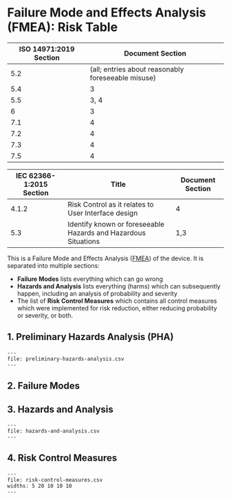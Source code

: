 <!--
This work is licensed under the Creative Commons Attribution 4.0 International
License:

    <http://creativecommons.org/licenses/by/4.0/>

Templates copyright OpenRegulatory. Originals available at:

    <https://openregulatory.com/templates/>

General content copyright Radiotherapy AI.
-->

# Failure Mode and Effects Analysis (FMEA): Risk Table

| ISO 14971:2019 Section | Document Section                                   |
| ---------------------- | -------------------------------------------------- |
| 5.2                    | (all; entries about reasonably foreseeable misuse) |
| 5.4                    | 3                                                  |
| 5.5                    | 3, 4                                               |
| 6                      | 3                                                  |
| 7.1                    | 4                                                  |
| 7.2                    | 4                                                  |
| 7.3                    | 4                                                  |
| 7.5                    | 4                                                  |

| IEC 62366-1:2015 Section | Title                                                          | Document Section |
| ------------------------ | -------------------------------------------------------------- | ---------------- |
| 4.1.2                    | Risk Control as it relates to User Interface design            | 4                |
| 5.3                      | Identify known or foreseeable Hazards and Hazardous Situations | 1,3              |

This is a Failure Mode and Effects Analysis ([FMEA][wikipedia-fmea]) of the
device. It is separated into multiple sections:

- **Failure Modes** lists everything which can go wrong
- **Hazards and Analysis** lists everything (harms) which can subsequently
  happen, including an analysis of probability and severity
- The list of **Risk Control Measures** which contains all control measures
  which were implemented for risk reduction, either reducing probability or
  severity, or both.

<!-- > Ugh, this became more complex than I initially expected. I am so sorry. From
> a teaching perspective, it's actually simpler to explain if I throw
> everything into one table. Instead, we have three here now, because I can't
> trivially upload spreadsheets to the website, so I had to reduce the column
> count to make them fit. Painful. I'll try to explain as we go along. -->

## 1. Preliminary Hazards Analysis (PHA)

<!-- > A Preliminary Hazards Analysis (PHA) is simply a list of stuff which can go
> wrong. Typically, you come up with that stuff when you think about your
> product. Like, when you do Covid predictions, you come up with the thought
> that a wrong prediction will result in a bad outcome. Makes sense. So, here's
> a table in which you can collect those ideas. Besides the description it also
> has the column "source" which describes where the idea came from (typical
> options are: Intended Use, User Test, 14971 checklist (there is one in the
> 2012 version, otherwise there's TR 24971, I think)) and "Hazard ID(s)" which
> shows where you've continued the analysis (including probability and
> severity) of that risk. It refers to the ID(s) in the Hazards and Analysis
> table below. -->

```{csv-table} Preliminary Hazards Analysis
---
file: preliminary-hazards-analysis.csv
---
```

<!-- | ID | Source                 | Description                           | Hazard ID(s) |
|----|------------------------|---------------------------------------|--------------|
| 1  | General Considerations | Wrong Covid Prediction                | 1            |
| 2  | Intended Use           | Wrong Covid Prediction                | 1            |
| 3  | Usability Test         | User misunderstands prediction result | 1            | -->

## 2. Failure Modes

<!-- > This is a list of stuff which can go wrong in your software. You should be
> able to come up with things while you write code and when you think about it.
> Typically, stuff which always can go wrong is 1) something becomes
> unavailable, 2) something returns invalid data, 3) something gets hacked.

> I've written some examples for the Covid predictor application which I cover
> in my videos - you don't have to watch those for now. The idea is that it's
> an app which predicts whether a certain patient has Covid, pretty magical. An
> obvious failure mode would be that the app either calculates wrong
> predictions on the backend (ID 1), or the frontend displays the predictions
> wrongly (ID 2). The both lead to the same hazard (ID 1) which is listed in
> the Hazards and Analysis table below. -->

<!-- | ID  | Software System | Failure Mode                       | Hazard ID(s) |
| --- | --------------- | ---------------------------------- | ------------ |
| 1   | Backend         | Wrong Covid Prediction             | 1            |
| 2   | Frontend        | Covid Prediction displayed wrongly | 1            | -->

## 3. Hazards and Analysis

<!-- > This is a list of stuff which will subsequently happen after your software
> has failed. It's more about what happens in the real world, not in your
> software. The 14971 wants you to analyze Hazards, Hazardous Situations and
> Harms, so that's what you'll find in the table :)
>
> Here's what happens: In the beginning, there's a hazard, like a wrong Covid
> prediction. That hazard has a certain probability to lead to the (next)
> hazardous situation, in this case 1% (0.01), in which the user thinks he is
> healthy, but actually has Covid. You can estimate p1 with some medical
> knowledge, in this case maybe the prevalence of Covid in your target
> population.
>
> Then, this hazardous situation may lead to a harm, in this case, disease
> progression - the user who got the wrong Covid prediction (healthy) may
> actually have Covid and now stay at home instead of going to the hospital. So
> the disease gets worse. Maybe only 10% (0.1, p2) of users will actually
> blindly trust my Covid app - so not all of them will get disease progression.
> Again, estimate this based on your own data.
>
> Finally, you multiple p1 with p2, check your Risk Acceptance Matrix (other
> template) which Probability Category it is (in this case P4). Also check that
> matrix which severity that harm would be, I'm just assuming it could be S2
> here. Once you have your Probability (P) and Severity (S), check your matrix
> whether that's acceptable. In this case, it's not.
>
> So we need a Risk Control Measure which is referenced here by ID (1). As we
> can see, it reduced the probability to P3, but not the severity. But that's
> fine, because the P3 and S2 - combination is acceptable, based on our Risk
> Acceptance Table.
>
> The next table contains the list of Risk Control Measures. -->

```{csv-table} Hazards and Analysis
---
file: hazards-and-analysis.csv
---
```

<!--
| ID | Hazard                 | p1   | Hazardous Situation                      | p2  | Harm                | p1*p2 | P  | S  | Acceptable? | Comment | Risk Control ID(s) | P  | S  | Acceptable? |
|----|------------------------|------|------------------------------------------|-----|---------------------|-------|----|----|-------------|---------|--------------------|----|----|-------------|
| 1  | Wrong Covid prediction | 0.01 | User thinks he is healthy, but has Covid | 0.1 | Disease progression | 0.001 | P4 | S2 | No          |         | 1                  | P3 | S2 | Yes         | -->

## 4. Risk Control Measures

<!-- > This is the table of Risk Control Measures which was referenced from the
> Hazards and Analysis table above. We've used the Risk Control Measure with
> (ID 1) to reduce the risk of disease progression. For that, we came up with a
> procedure to check our prediction algorithm with test data before we ship it.
> That makes sense and that should probably reduce the probability of wrong
> predictions. In this case, by 0.01 (10^-2, I'm coming up with numbers here).
> It doesn't reduce the severity, of course - the harm is still disease
> progression.

> Note that the 14971 has three types of Risk Control Measures:
> * Inherent Safety by Design
> * Protective Measures
> * Information for Safety
>
> Also note that, in simplified terms, Information for Safety must actually be
> displayed in your application to have any effect. Like, not in the user
> manual, because nobody reads the manual. -->

```{csv-table} External Risk Control Measures
---
file: risk-control-measures.csv
widths: 5 20 10 10 10
---
```

<!-- | ID  | Description                               | Type               | Probability Reduction | Severity Reduction |
| --- | ----------------------------------------- | ------------------ | --------------------- | ------------------ |
| 1   | Check prediction algorithm with test data | Protective Measure | 10^-2                 | 1                  | -->

<!-- Links -->

[wikipedia-fmea]: https://en.wikipedia.org/wiki/Failure_mode_and_effects_analysis

